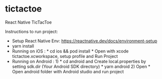 # tictactoe
React Native TicTacToe

Instructions to run project: 
  * Setup React Native Env: https://reactnative.dev/docs/environment-setup
  * yarn install
  * Running on iOS :
        * cd ios && pod install
        * Open with xcode tictactoe.xcworkspace, setup profile and Run Project
  * Running on Android :
      1)
        * cd android and Create local.properties by setting sdk.dir (Your Android SDK directory)
        * yarn android
      2) Open
        * Open android folder with Android studio and run project
